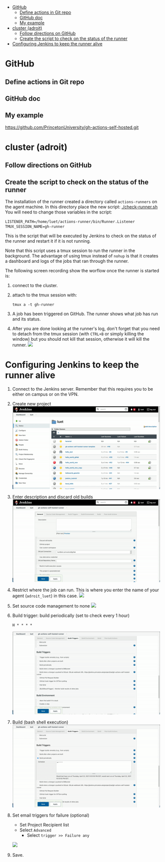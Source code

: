 -   [GitHub](#github)
    -   [Define actions in Git repo](#define-actions-in-git-repo)
    -   [GitHub doc](#github-doc)
    -   [My example](#my-example)
-   [cluster (adroit)](#cluster-adroit)
    -   [Follow directions on GitHub](#follow-directions-on-github)
    -   [Create the script to check on the status of the
        runner](#create-the-script-to-check-on-the-status-of-the-runner)
-   [Configuring Jenkins to keep the runner
    alive](#configuring-jenkins-to-keep-the-runner-alive)

GitHub
======

Define actions in Git repo
--------------------------

GitHub doc
----------

My example
----------

<https://github.com/PrincetonUniversity/gh-actions-self-hosted.git>

cluster (adroit)
================

Follow directions on GitHub
---------------------------

Create the script to check on the status of the runner
------------------------------------------------------

The installation of the runner created a directory called
`actions-runners` on the agent machine. In this directory place the new
script: [./check-runner.sh](./check-runner.sh) You will need to change
those variables in the script:

``` {.shell}
LISTENER_PATH=/home/luet/actions-runner/bin/Runner.Listener
TMUX_SESSION_NAME=gh-runner
```

This is the script that will be executed by Jenkins to check on the
status of the runner and restart it if it is not running.

Note that this script uses a tmux session to run the runner in the
background. The advantage of using tmux instead of `nohup` is that it
creates a dashboard and logs of the jobs that ran through the runner.

The following screen recording show the worflow once the runner is
started is:

1.  connect to the cluster.

2.  attach to the tmux session with:

    ``` {.example}
    tmux a -t gh-runner
    ```

3.  A job has been triggered on GitHub. The runner shows what job has
    run and its status.

4.  After you are done looking at the runner\'s log, don\'t forget that
    you need to detach from the tmux session (with `CTRL+B` or simply
    killing the window) but you should not kill that session, otherwise
    it will kill the runner. ![](./figures/tmux-attach-and-run-job.gif)

Configuring Jenkins to keep the runner alive
============================================

1.  Connect to the Jenkins server. Remember that this requires you to be
    either on campus or on the VPN.

2.  Create new project ![](./figures/create-new-project.gif)

3.  Enter description and discard old builds
    ![](./figures/discard-old-builds.gif)

4.  Restrict where the job can run. This is where you enter the name of
    your agent (`adroit_luet`) in this case.
    ![](./figures/restrict-where-jobs-can-run.gif)

5.  Set source code management to none
    ![](./figures/source-code-management-none.gif)

6.  Build trigger: build periodically (set to check every 1 hour)

    ``` {.example}
    H * * * *
    ```

    ![](./figures/periodic-build-trigger.gif)

7.  Build (bash shell execution)
    ![](./figures/build-shell-execution.gif)

8.  Set email triggers for failure (optional)

    -   Set Project Recipient list
    -   Select `Advanced`
        -   Select `trigger >> Failure any`

    ![](./figures/post-build-actions-project-recipients-list.gif)

9.  Save.
